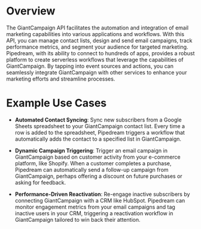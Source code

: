 # Overview

The GiantCampaign API facilitates the automation and integration of email marketing capabilities into various applications and workflows. With this API, you can manage contact lists, design and send email campaigns, track performance metrics, and segment your audience for targeted marketing. Pipedream, with its ability to connect to hundreds of apps, provides a robust platform to create serverless workflows that leverage the capabilities of GiantCampaign. By tapping into event sources and actions, you can seamlessly integrate GiantCampaign with other services to enhance your marketing efforts and streamline processes.

# Example Use Cases

- **Automated Contact Syncing**: Sync new subscribers from a Google Sheets spreadsheet to your GiantCampaign contact list. Every time a row is added to the spreadsheet, Pipedream triggers a workflow that automatically adds the contact to a specified list in GiantCampaign.

- **Dynamic Campaign Triggering**: Trigger an email campaign in GiantCampaign based on customer activity from your e-commerce platform, like Shopify. When a customer completes a purchase, Pipedream can automatically send a follow-up campaign from GiantCampaign, perhaps offering a discount on future purchases or asking for feedback.

- **Performance-Driven Reactivation**: Re-engage inactive subscribers by connecting GiantCampaign with a CRM like HubSpot. Pipedream can monitor engagement metrics from your email campaigns and tag inactive users in your CRM, triggering a reactivation workflow in GiantCampaign tailored to win back their attention.
